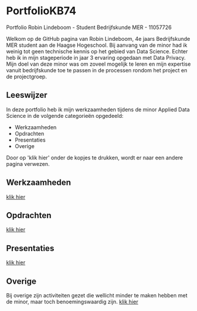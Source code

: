 # PortfolioKB74
Portfolio Robin Lindeboom - Student Bedrijfskunde MER - 11057726

Welkom op de GitHub pagina van Robin Lindeboom, 4e jaars Bedrijfskunde MER student aan de Haagse Hogeschool. Bij aanvang van de minor had ik weinig tot geen technische kennis op het gebied van Data Science. Echter heb ik in mijn stageperiode in jaar 3 ervaring opgedaan met Data Privacy. Mijn doel van deze minor was om zoveel mogelijk te leren en mijn expertise vanuit bedrijfskunde toe te passen in de processen rondom het project en de projectgroep. 

## **Leeswijzer** 
In deze portfolio heb ik mijn werkzaamheden tijdens de minor Applied Data Science in de volgende categorieën opgedeeld: 

-	Werkzaamheden
-	Opdrachten
-	Presentaties
-	Overige

Door op 'klik hier' onder de kopjes te drukken, wordt er naar een andere pagina verwezen. 

## **Werkzaamheden**
[klik hier](https://github.com/rdlindeboom95/PortfolioKB74/blob/master/Werkzaamheden.md)

## **Opdrachten**
[klik hier](https://github.com/rdlindeboom95/PortfolioKB74/blob/master/Opdrachten.md)

## **Presentaties**
[klik hier](https://github.com/rdlindeboom95/PortfolioKB74/blob/master/Presentaties.md)

## **Overige**
Bij overige zijn activiteiten gezet die wellicht minder te maken hebben met de minor, maar toch benoemingswaardig zijn.
[klik hier](https://github.com/rdlindeboom95/PortfolioKB74/blob/master/Overige.md)
